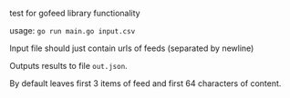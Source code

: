 test for gofeed library functionality

usage: `go run main.go input.csv`

Input file should just contain urls of feeds (separated by newline)

Outputs results to file `out.json`.

By default leaves first 3 items of feed and first 64 characters of content. 
